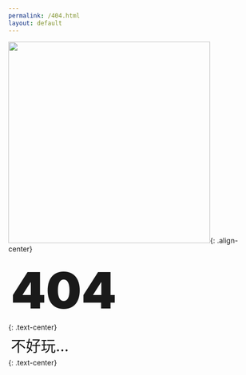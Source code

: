 ```yaml
---
permalink: /404.html
layout: default
---
```


<img src="/mistakes/assets/images/3.gif" width = "404" />{: .align-center}

<p style="font-size:100px; margin:5px; font-weight: 900">404</p>{: .text-center}
<p style="font-size:30px; margin:5px">不好玩...</p>{: .text-center}